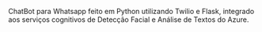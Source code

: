 ChatBot para Whatsapp feito em Python utilizando Twilio e Flask, integrado aos serviços cognitivos de Detecção Facial e Análise de Textos do Azure.
